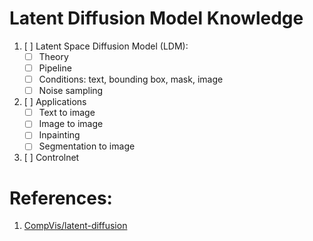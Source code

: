 # Latent Diffusion Model Knowledge
1. [ ] Latent Space Diffusion Model (LDM):
   - [ ] Theory
   - [ ] Pipeline
   - [ ] Conditions: text, bounding box, mask, image
   - [ ] Noise sampling
2. [ ] Applications
   - [ ] Text to image
   - [ ] Image to image
   - [ ] Inpainting
   - [ ] Segmentation to image
2. [ ] Controlnet

# References:
1. [CompVis/latent-diffusion](https://github.com/CompVis/latent-diffusion)
